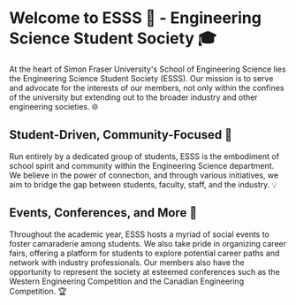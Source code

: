 # Welcome to ESSS 👋 - Engineering Science Student Society 🎓

At the heart of Simon Fraser University's School of Engineering Science lies the Engineering Science Student Society (ESSS). Our mission is to serve and advocate for the interests of our members, not only within the confines of the university but extending out to the broader industry and other engineering societies. 🌐

## Student-Driven, Community-Focused 🤝

Run entirely by a dedicated group of students, ESSS is the embodiment of school spirit and community within the Engineering Science department. We believe in the power of connection, and through various initiatives, we aim to bridge the gap between students, faculty, staff, and the industry. 💡

## Events, Conferences, and More 🎉

Throughout the academic year, ESSS hosts a myriad of social events to foster camaraderie among students. We also take pride in organizing career fairs, offering a platform for students to explore potential career paths and network with industry professionals. Our members also have the opportunity to represent the society at esteemed conferences such as the Western Engineering Competition and the Canadian Engineering Competition. 🏆
